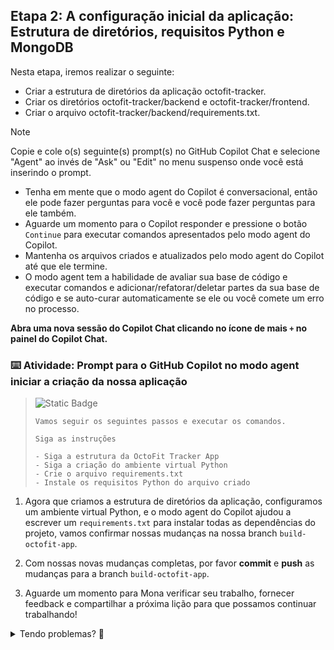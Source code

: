 ## Etapa 2: A configuração inicial da aplicação: Estrutura de diretórios, requisitos Python e MongoDB

Nesta etapa, iremos realizar o seguinte:

- Criar a estrutura de diretórios da aplicação octofit-tracker.
- Criar os diretórios octofit-tracker/backend e octofit-tracker/frontend.
- Criar o arquivo octofit-tracker/backend/requirements.txt.

> [!NOTE]
> Copie e cole o(s) seguinte(s) prompt(s) no GitHub Copilot Chat e selecione "Agent" ao invés de "Ask" ou "Edit" no menu suspenso onde você está inserindo o prompt.
> - Tenha em mente que o modo agent do Copilot é conversacional, então ele pode fazer perguntas para você e você pode fazer perguntas para ele também.
> - Aguarde um momento para o Copilot responder e pressione o botão `Continue` para executar comandos apresentados pelo modo agent do Copilot.
> - Mantenha os arquivos criados e atualizados pelo modo agent do Copilot até que ele termine.
> - O modo agent tem a habilidade de avaliar sua base de código e executar comandos e adicionar/refatorar/deletar partes da sua base de código e se auto-curar automaticamente se ele ou você comete um erro no processo.

**Abra uma nova sessão do Copilot Chat clicando no ícone de mais `+` no painel do Copilot Chat.**

### :keyboard: Atividade: Prompt para o GitHub Copilot no modo agent iniciar a criação da nossa aplicação

> ![Static Badge](https://img.shields.io/badge/-Prompt-text?style=flat-square&logo=github%20copilot&labelColor=512a97&color=ecd8ff)
>
> ```prompt
> Vamos seguir os seguintes passos e executar os comandos.
> 
> Siga as instruções
>
> - Siga a estrutura da OctoFit Tracker App
> - Siga a criação do ambiente virtual Python
> - Crie o arquivo requirements.txt
> - Instale os requisitos Python do arquivo criado
>```

1. Agora que criamos a estrutura de diretórios da aplicação, configuramos um ambiente virtual Python, e o modo agent do Copilot ajudou a escrever um `requirements.txt` para instalar todas as dependências do projeto, vamos confirmar nossas mudanças na nossa branch `build-octofit-app`.

1. Com nossas novas mudanças completas, por favor **commit** e **push** as mudanças para a branch `build-octofit-app`.

1. Aguarde um momento para Mona verificar seu trabalho, fornecer feedback e compartilhar a próxima lição para que possamos continuar trabalhando!

<details>
<summary>Tendo problemas? 🤷</summary><br/>

Se você não receber feedback, aqui estão algumas coisas para verificar:

- Certifique-se de que suas mudanças de commit foram feitas para o seguinte arquivo na branch `build-octofit-app` e enviadas/sincronizadas para o GitHub:
  - `octofit-tracker/backend/requirements.txt` e que contém o pacote `Django==4.1`
- Se Mona encontrou um erro, simplesmente faça uma correção e envie suas mudanças novamente. Mona verificará seu trabalho quantas vezes for necessário.

</details>
